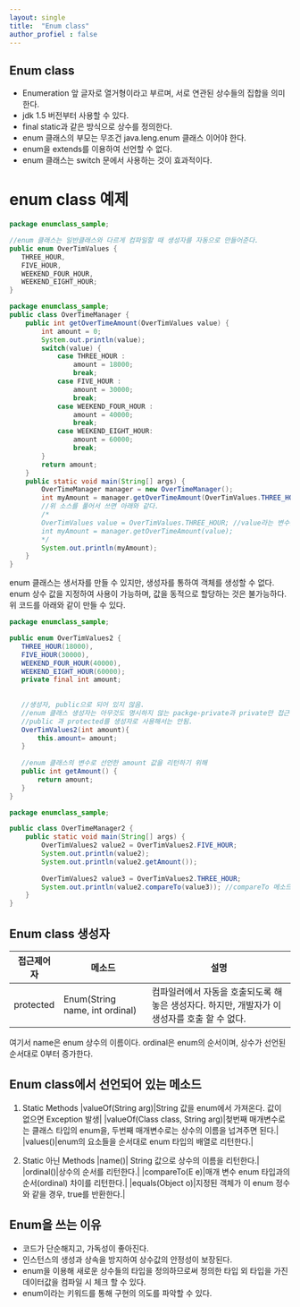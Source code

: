 ```yaml
---
layout: single
title:  "Enum class"
author_profiel : false
---
```


## Enum class
 - Enumeration 앞 글자로 열거형이라고 부르며, 서로 연관된 상수들의 집합을 의미한다.
 - jdk 1.5 버전부터 사용할 수 있다.
 - final static과 같은 방식으로 상수를 정의한다.
 - enum 클래스의 부모는 무조건 java.leng.enum 클래스 이어야 한다.
 - enum을 extends를 이용하여 선언할 수 없다.
 - enum 클래스는 switch 문에서 사용하는 것이 효과적이다.

# enum class 예제

 ```java
 package enumclass_sample;

//enum 클래스는 일반클래스와 다르게 컴파일할 때 생성자를 자동으로 만들어준다.
public enum OverTimValues {
	THREE_HOUR,
	FIVE_HOUR,
	WEEKEND_FOUR_HOUR,
	WEEKEND_EIGHT_HOUR;
}
```

```java
package enumclass_sample;
public class OverTimeManager {
	public int getOverTimeAmount(OverTimValues value) {
		int amount = 0;
		System.out.println(value);
		switch(value) {
			case THREE_HOUR :
				amount = 18000;
				break;
			case FIVE_HOUR : 
				amount = 30000;
				break;
			case WEEKEND_FOUR_HOUR :
				amount = 40000;
				break;
			case WEEKEND_EIGHT_HOUR:
				amount = 60000;
				break;
		}
		return amount;
	}
	public static void main(String[] args) {
		OverTimeManager manager = new OverTimeManager();
		int myAmount = manager.getOverTimeAmount(OverTimValues.THREE_HOUR);
		//위 소스를 풀어서 쓰면 아래와 같다.
		/* 
		OverTimValues value = OverTimValues.THREE_HOUR; //value라는 변수는 OverTimValues라는 enum 클래스의 객체
		int myAmount = manager.getOverTimeAmount(value); 
		*/
		System.out.println(myAmount);
	}
}
 ```

 enum 클래스는 생서자를 만들 수 있지만, 생성자를 통하여 객체를 생성할 수 없다.
 enum 상수 값을 지정하여 사용이 가능하며, 값을 동적으로 할당하는 것은 불가능하다.
 위 코드를 아래와 같이 만들 수 있다.
 
 ```java
 package enumclass_sample;

public enum OverTimValues2 {
	THREE_HOUR(18000),
	FIVE_HOUR(30000),
	WEEKEND_FOUR_HOUR(40000),
	WEEKEND_EIGHT_HOUR(60000);
	private final int amount;
	
	
	//생성자, public으로 되어 있지 않음. 
	//enum 클래스 생성자는 아무것도 명시하지 않는 packge-private과 private만 접근 제어자로 사용할 수 있다.
	//public 과 protected를 생성자로 사용해서는 안됨.
	OverTimValues2(int amount){ 
		this.amount= amount;
	}
	
	//enum 클래스의 변수로 선언한 amount 값을 리턴하기 위해
	public int getAmount() {
		return amount;
	}
}

```

```java
package enumclass_sample;

public class OverTimeManager2 {
	public static void main(String[] args) {
		OverTimValues2 value2 = OverTimValues2.FIVE_HOUR;
		System.out.println(value2);
		System.out.println(value2.getAmount());
		
		OverTimValues2 value3 = OverTimValues2.THREE_HOUR;
		System.out.println(value2.compareTo(value3)); //compareTo 메소드 사용
	}
}

 ```


## Enum class 생성자

|접근제어자|메소드|설명|
|------|----------|-----------------|
|protected|Enum(String name, int ordinal)| 컴파일러에서 자동을 호출되도록 해놓은 생성자다. 하지만, 개발자가 이 생성자를 호출 할 수 없다.|

여기서 name은 enum 상수의 이름이다. ordinal은 enum의 순서이며, 상수가 선언된 순서대로 0부터 증가한다.

## Enum class에서 선언되어 있는 메소드
1. Static Methods
|valueOf(String arg)|String 값을 enum에서 가져온다. 값이 없으면 Exception 발생|
|valueOf(Class<T> class, String arg)|첮번째 매개변수로는 클래스 타입의 enum을, 두번째 매개변수로는 상수의 이름을 넙겨주면 된다.|
|values()|enum의 요소들을 순서대로 enum 타입의 배열로 리턴한다.|

2. Static 아닌 Methods
|name()| String 값으로 상수의 이름을 리턴한다.|
|ordinal()|상수의 순서를 리턴한다.|
|compareTo(E e)|매개 변수 enum 타입과의 순서(ordinal) 차이를 리턴한다.|
|equals(Object o)|지정된 객체가 이 enum 정수와 같을 경우, true를 반환한다.|


## Enum을 쓰는 이유
- 코드가 단순해지고, 가독성이 좋아진다.
- 인스턴스의 생성과 상속을 방지하여 상수값의 안정성이 보장된다.
- enum을 이용해 새로운 상수들의 타입을 정의하므로써 정의한 타입 외 타입을 가진 데이터값을 컴파일 시 체크 할 수 있다.
- enum이라는 키워드를 통해 구현의 의도를 파악할 수 있다.

